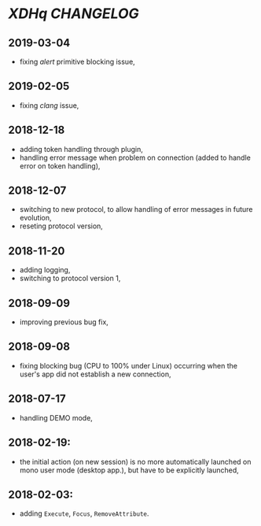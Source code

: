 # *XDHq* *CHANGELOG*

## 2019-03-04
- fixing *alert* primitive blocking issue,

## 2019-02-05
- fixing *clang* issue,

## 2018-12-18

- adding token handling through plugin,
- handling error message when problem on connection (added to handle error on token handling),

## 2018-12-07

- switching to new protocol, to allow handling of error messages in future evolution,
- reseting protocol version,

## 2018-11-20

- adding logging,
- switching to protocol version 1,

## 2018-09-09

- improving previous bug fix,

## 2018-09-08

- fixing blocking bug (CPU to 100% under Linux) occurring when the user's app did not establish a new connection,

## 2018-07-17

- handling DEMO mode,

## 2018-02-19:

- the initial action (on new session) is no more automatically launched on mono user mode (desktop app.), but have to be explicitly launched,

## 2018-02-03:
 - adding `Execute`, `Focus`, `RemoveAttribute`.
